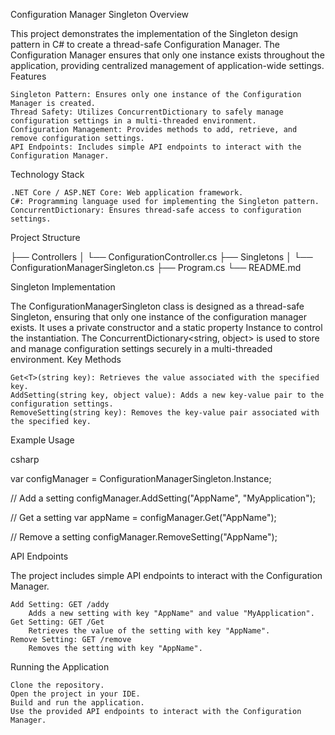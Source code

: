 Configuration Manager Singleton
Overview

This project demonstrates the implementation of the Singleton design pattern in C# to create a thread-safe Configuration Manager. The Configuration Manager ensures that only one instance exists throughout the application, providing centralized management of application-wide settings.
Features

    Singleton Pattern: Ensures only one instance of the Configuration Manager is created.
    Thread Safety: Utilizes ConcurrentDictionary to safely manage configuration settings in a multi-threaded environment.
    Configuration Management: Provides methods to add, retrieve, and remove configuration settings.
    API Endpoints: Includes simple API endpoints to interact with the Configuration Manager.

Technology Stack

    .NET Core / ASP.NET Core: Web application framework.
    C#: Programming language used for implementing the Singleton pattern.
    ConcurrentDictionary: Ensures thread-safe access to configuration settings.

Project Structure

├── Controllers
│   └── ConfigurationController.cs
├── Singletons
│   └── ConfigurationManagerSingleton.cs
├── Program.cs
└── README.md

Singleton Implementation

The ConfigurationManagerSingleton class is designed as a thread-safe Singleton, ensuring that only one instance of the configuration manager exists. It uses a private constructor and a static property Instance to control the instantiation. The ConcurrentDictionary<string, object> is used to store and manage configuration settings securely in a multi-threaded environment.
Key Methods

    Get<T>(string key): Retrieves the value associated with the specified key.
    AddSetting(string key, object value): Adds a new key-value pair to the configuration settings.
    RemoveSetting(string key): Removes the key-value pair associated with the specified key.

Example Usage

csharp

var configManager = ConfigurationManagerSingleton.Instance;

// Add a setting
configManager.AddSetting("AppName", "MyApplication");

// Get a setting
var appName = configManager.Get<string>("AppName");

// Remove a setting
configManager.RemoveSetting("AppName");

API Endpoints

The project includes simple API endpoints to interact with the Configuration Manager.

    Add Setting: GET /addy
        Adds a new setting with key "AppName" and value "MyApplication".
    Get Setting: GET /Get
        Retrieves the value of the setting with key "AppName".
    Remove Setting: GET /remove
        Removes the setting with key "AppName".

Running the Application

    Clone the repository.
    Open the project in your IDE.
    Build and run the application.
    Use the provided API endpoints to interact with the Configuration Manager.
